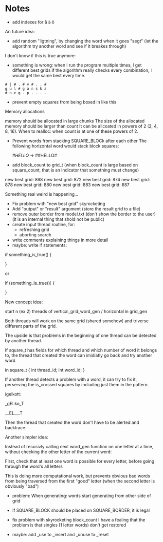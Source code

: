 # Notes
- add indexes for å ä ö

An future idea:

- add random "ligtning", by changing the word when it goes "segt"
  (let the algorithm try another word and see if it breakes through)

I don't know if this is true anymore:

- something is wrong: when I run the program multiple times, I get different best grids
  if the algorithm really checks every combination, I would get the same best every time.

```
# j # . # v # . . # 
g u l # g a n s k a 
# n e g . p . . . .
```

- prevent empty squares from being boxed in like this


Memory allocations

memory should be allocated in large chunks
The size of the allocated memory should be larger than count
It can be allcoated in powers of 2 (2, 4, 8, 16).
When to realloc: when count is at one of these powers of 2.


- Prevent words from stacking SQUARE_BLOCk after each other
  The following horizontal word would stack block squares:

  #_HELLO_ -> ##HELLO#

- add block_count to grid_t
  (when block_count is large based on square_count,
   that is an indicator that something must change)

new best grid: 868
new best grid: 872
new best grid: 874
new best grid: 878
new best grid: 880
new best grid: 883
new best grid: 887

Something real weird is happening...

- Fix problem with "new best grid" skyrocketing
- Add "output" or "result" argument
  (store the result grid to a file)
- remove outer border from model.txt
  (don't show the border to the user)
  (it is an internal thing that shold not be public)
- create input thread routine, for:
  - refreshing grid
  - aborting search
- write comments explaining things in more detail
- maybe: write if statements:

if something_is_true()
{

}

or

if (something_is_true())
{

}

New concept idea:

start n (ex 2) threads of vertical_grid_word_gen / horizontal in grid_gen

Both threads will work on the same grid (shared somehow) and triverse
different parts of the grid.

The upside is that problems in the beginning of one thread can be detected by another thread.

If square_t has fields for which thread and which number of word it belongs to,
the thread that created the word can imidiatly go back and try another word.

in square_t
{
  int thread_id;
  int word_id;
}

If another thread detects a problem with a word, it can try to fix it,
perserving the is_crossed squares by including just them in the pattern.

igelkott:

_gELko_T

__EL___T

Then the thread that created the word don't have to be alerted and backtrace.



Another simpler idea:

Instead of recusivly calling next word_gen function on one letter at a time,
without checking the other letter of the current word:

First, check that at least one word is possible for every letter, before
going through the word's all letters

This is doing more computational work, but prevents obvious bad words from 
being traversed from the first "good" letter
(when the second letter is obviously "bad")


- problem: When generating: words start generating from other side of grid
- If SQUARE_BLOCK should be placed on SQUARE_BORDER, it is legal

- fix problem with skyrocketing block_count
I have a fealing that the problem is that singles (1 letter words) don't get restored

- maybe: add _use to _insert and _unuse to _reset
